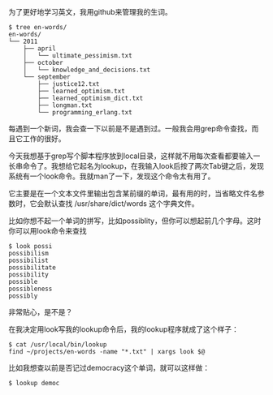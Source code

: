 为了更好地学习英文，我用github来管理我的生词。

    $ tree en-words/
    en-words/
    └── 2011
        ├── april
        │   └── ultimate_pessimism.txt
        ├── october
        │   └── knowledge_and_decisions.txt
        └── september
            ├── justice12.txt
            ├── learned_optimism.txt
            ├── learned_optimism_dict.txt
            ├── longman.txt
            └── programming_erlang.txt

每遇到一个新词，我会查一下以前是不是遇到过。一般我会用grep命令查找，而且它工作的很好。

今天我想基于grep写个脚本程序放到local目录，这样就不用每次查看都要输入一长串命令了。我想给它起名为lookup，在我输入look后按了两次Tab键之后，发现系统有一个look命令。我就man了一下，发现这个命令太有用了。

它主要是在一个文本文件里输出包含某前缀的单词，最有用的时，当省略文件名参数时，它会默认查找 /usr/share/dict/words 这个字典文件。

比如你想不起一个单词的拼写，比如possiblity，但你可以想起前几个字母。这时你可以用look命令来查找

    $ look possi
    possibilism
    possibilist
    possibilitate
    possibility
    possible
    possibleness
    possibly

非常贴心，是不是？

在我决定用look写我的lookup命令后，我的lookup程序就成了这个样子：

    $ cat /usr/local/bin/lookup
    find ~/projects/en-words -name "*.txt" | xargs look $@

比如我想查以前是否记过democracy这个单词，就可以这样做：

    $ lookup democ

